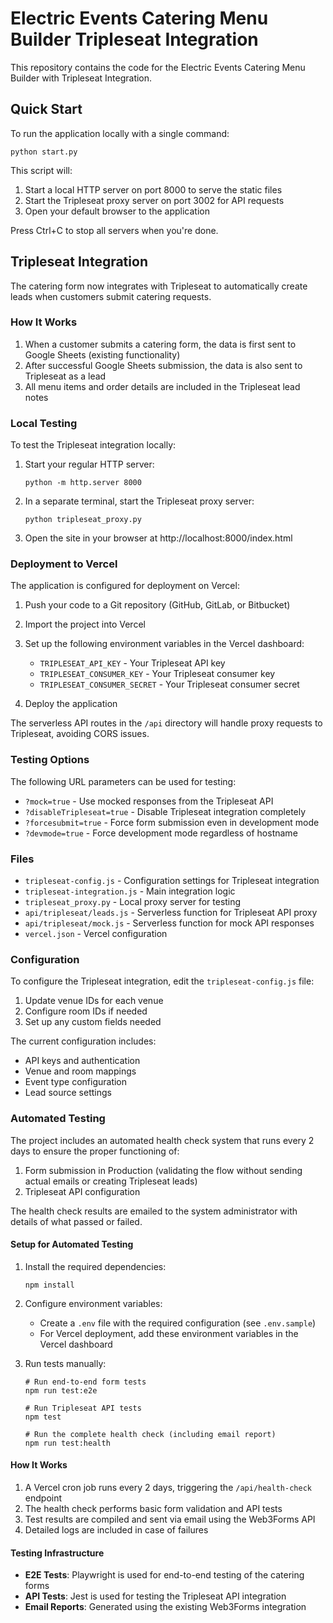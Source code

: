 # Electric Events Catering Menu Builder Tripleseat Integration

This repository contains the code for the Electric Events Catering Menu Builder with Tripleseat Integration.

## Quick Start

To run the application locally with a single command:

```
python start.py
```

This script will:
1. Start a local HTTP server on port 8000 to serve the static files
2. Start the Tripleseat proxy server on port 3002 for API requests
3. Open your default browser to the application

Press Ctrl+C to stop all servers when you're done.

## Tripleseat Integration

The catering form now integrates with Tripleseat to automatically create leads when customers submit catering requests.

### How It Works

1. When a customer submits a catering form, the data is first sent to Google Sheets (existing functionality)
2. After successful Google Sheets submission, the data is also sent to Tripleseat as a lead
3. All menu items and order details are included in the Tripleseat lead notes

### Local Testing

To test the Tripleseat integration locally:

1. Start your regular HTTP server:
   ```
   python -m http.server 8000
   ```

2. In a separate terminal, start the Tripleseat proxy server:
   ```
   python tripleseat_proxy.py
   ```

3. Open the site in your browser at http://localhost:8000/index.html

### Deployment to Vercel

The application is configured for deployment on Vercel:

1. Push your code to a Git repository (GitHub, GitLab, or Bitbucket)
2. Import the project into Vercel
3. Set up the following environment variables in the Vercel dashboard:
   - `TRIPLESEAT_API_KEY` - Your Tripleseat API key
   - `TRIPLESEAT_CONSUMER_KEY` - Your Tripleseat consumer key
   - `TRIPLESEAT_CONSUMER_SECRET` - Your Tripleseat consumer secret

4. Deploy the application

The serverless API routes in the `/api` directory will handle proxy requests to Tripleseat, avoiding CORS issues.

### Testing Options

The following URL parameters can be used for testing:

- `?mock=true` - Use mocked responses from the Tripleseat API
- `?disableTripleseat=true` - Disable Tripleseat integration completely
- `?forcesubmit=true` - Force form submission even in development mode
- `?devmode=true` - Force development mode regardless of hostname

### Files

- `tripleseat-config.js` - Configuration settings for Tripleseat integration
- `tripleseat-integration.js` - Main integration logic
- `tripleseat_proxy.py` - Local proxy server for testing
- `api/tripleseat/leads.js` - Serverless function for Tripleseat API proxy
- `api/tripleseat/mock.js` - Serverless function for mock API responses
- `vercel.json` - Vercel configuration

### Configuration

To configure the Tripleseat integration, edit the `tripleseat-config.js` file:

1. Update venue IDs for each venue
2. Configure room IDs if needed
3. Set up any custom fields needed

The current configuration includes:

- API keys and authentication
- Venue and room mappings
- Event type configuration
- Lead source settings

### Automated Testing

The project includes an automated health check system that runs every 2 days to ensure the proper functioning of:
1. Form submission in Production (validating the flow without sending actual emails or creating Tripleseat leads)
2. Tripleseat API configuration

The health check results are emailed to the system administrator with details of what passed or failed.

#### Setup for Automated Testing

1. Install the required dependencies:
   ```
   npm install
   ```

2. Configure environment variables:
   - Create a `.env` file with the required configuration (see `.env.sample`)
   - For Vercel deployment, add these environment variables in the Vercel dashboard

3. Run tests manually:
   ```
   # Run end-to-end form tests
   npm run test:e2e
   
   # Run Tripleseat API tests
   npm test
   
   # Run the complete health check (including email report)
   npm run test:health
   ```

#### How It Works

1. A Vercel cron job runs every 2 days, triggering the `/api/health-check` endpoint
2. The health check performs basic form validation and API tests
3. Test results are compiled and sent via email using the Web3Forms API
4. Detailed logs are included in case of failures

#### Testing Infrastructure

- **E2E Tests**: Playwright is used for end-to-end testing of the catering forms
- **API Tests**: Jest is used for testing the Tripleseat API integration
- **Email Reports**: Generated using the existing Web3Forms integration 